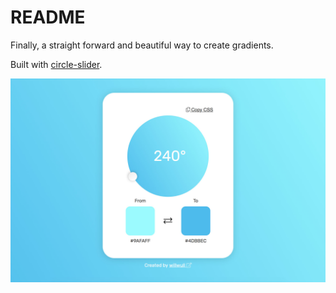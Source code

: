 # README
Finally, a straight forward and beautiful way to create gradients.

Built with [circle-slider](https://github.com/willwull/circle-slider).

<img src="screenshot.jpg">
